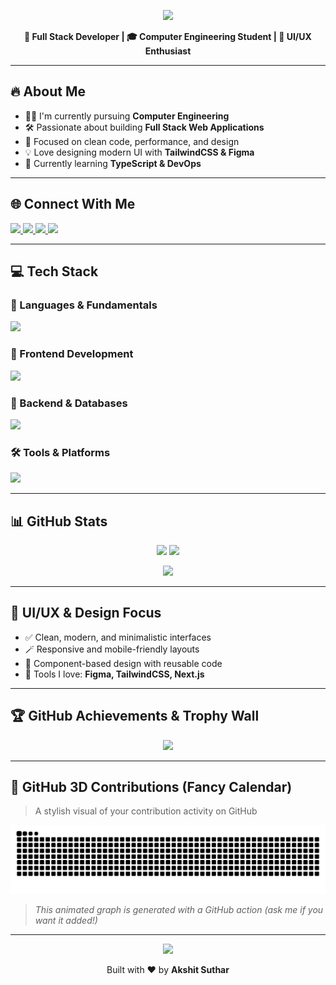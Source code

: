 <!-- Header Banner -->
<p align="center">
  <img src="https://capsule-render.vercel.app/api?type=waving&color=0:38BDF8,100:6366F1&height=250&section=header&text=Hi,%20I'm%20Akshit%20Suthar!%20👋&fontSize=45&fontColor=ffffff" />
</p>

<p align="center">
  <b>🚀 Full Stack Developer | 🎓 Computer Engineering Student | 🎨 UI/UX Enthusiast</b>
</p>

---

## 🔥 About Me
- 🧑‍💻 I'm currently pursuing **Computer Engineering**
- 🛠️ Passionate about building **Full Stack Web Applications**
- 🎯 Focused on clean code, performance, and design
- 💡 Love designing modern UI with **TailwindCSS & Figma**
- 🌱 Currently learning **TypeScript & DevOps**

---

## 🌐 Connect With Me

<p align="left">
  <a href="https://instagram.com/akshitsutharr" target="_blank">
    <img src="https://skillicons.dev/icons?i=instagram" height="40" />
  </a>
  <a href="https://linkedin.com/in/akshit-suthar-312407314" target="_blank">
    <img src="https://skillicons.dev/icons?i=linkedin" height="40" />
  </a>
  <a href="mailto:itsmeakshit.005@gmail.com" target="_blank">
    <img src="https://skillicons.dev/icons?i=gmail" height="40" />
  </a>
  <a href="https://akshitsuthar.vercel.app/" target="_blank">
    <img src="https://skillicons.dev/icons?i=vercel" height="40" />
  </a>
</p>

---

## 💻 Tech Stack

### 🚀 Languages & Fundamentals
<p>
  <img src="https://skillicons.dev/icons?i=c,cpp,java,python,js,ts" />
</p>

### 🎨 Frontend Development
<p>
  <img src="https://skillicons.dev/icons?i=html,css,react,nextjs,tailwind,vite" />
</p>

### 🧠 Backend & Databases
<p>
  <img src="https://skillicons.dev/icons?i=nodejs,express,mongodb,mysql" />
</p>

### 🛠️ Tools & Platforms
<p>
  <img src="https://skillicons.dev/icons?i=git,github,vscode,figma,postman" />
</p>

---

## 📊 GitHub Stats

<p align="center">
  <img src="https://github-readme-stats.vercel.app/api?username=akshitsutharr&theme=radical&show_icons=true&hide_border=false" width="48%"/>
  <img src="https://github-readme-streak-stats.herokuapp.com/?user=akshitsutharr&theme=radical&hide_border=false" width="48%"/>
</p>

<p align="center">
  <img src="https://github-readme-stats.vercel.app/api/top-langs/?username=akshitsutharr&theme=radical&layout=compact&hide_border=false" width="48%"/>
</p>

---

## 🧠 UI/UX & Design Focus

- ✅ Clean, modern, and minimalistic interfaces  
- 🪄 Responsive and mobile-friendly layouts  
- 💼 Component-based design with reusable code  
- 🎨 Tools I love: **Figma, TailwindCSS, Next.js**

---

## 🏆 GitHub Achievements & Trophy Wall

<p align="center">
  <img src="https://github-profile-trophy.vercel.app/?username=akshitsutharr&theme=dracula&no-frame=true&margin-w=10" />
</p>

---

## 🧱 GitHub 3D Contributions (Fancy Calendar)

> A stylish visual of your contribution activity on GitHub

<p align="center">
  <img src="https://github.com/akshitsutharr/akshitsutharr/blob/output/github-contribution-grid-snake.svg" alt="3D GitHub Snake Animation" />
</p>

> _This animated graph is generated with a GitHub action (ask me if you want it added!)_

---

<p align="center">
  <img src="https://capsule-render.vercel.app/api?type=waving&color=0:6366F1,100:38BDF8&height=120&section=footer"/>
</p>

<p align="center">
  Built with ❤️ by <strong>Akshit Suthar</strong>
</p>
